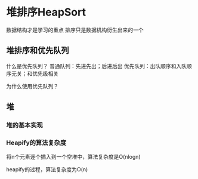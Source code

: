 # 堆排序HeapSort

数据结构才是学习的重点
排序只是数据机构衍生出来的一个

## 堆排序和优先队列

什么是优先队列？
普通队列：先进先出；后进后出
优先队列：出队顺序和入队顺序无关；和优先级相关

为什么使用优先队列？

## 堆

### 堆的基本实现

### Heapify的算法复杂度

将n个元素逐个插入到一个空堆中，算法复杂度是O(nlogn)

heapify的过程，算法复杂度为O(n)

